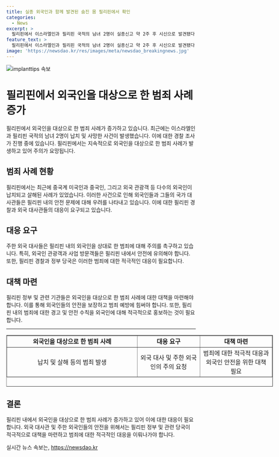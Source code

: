 ```yaml
---
title: 실종 외국인과 함께 발견된 숨진 몸 필리핀에서 확인
categories:
  - News
excerpt: >
  필리핀에서 이스라엘인과 필리핀 국적의 남녀 2명이 실종신고 약 2주 후 시신으로 발견됐다. 경찰은 이들의 시신을 파묻힌 곳을 제보를 통해 찾아냈으며, 연인 관계였던 이들은 부동산 중개인을 만나러 가다가 사라진 후 발견됐다. 이 사건은 필리핀에서 외국인을 대상으로 한 납치·살인 사건이 빈발하는 가운데 발생했으며, 한국 대사관도 관련해 주의를 요청했다. (150자)
feature_text: >
  필리핀에서 이스라엘인과 필리핀 국적의 남녀 2명이 실종신고 약 2주 후 시신으로 발견됐다. 경찰은 이들의 시신을 파묻힌 곳을 제보를 통해 찾아냈으며, 연인 관계였던 이들은 부동산 중개인을 만나러 가다가 사라진 후 발견됐다. 이 사건은 필리핀에서 외국인을 대상으로 한 납치·살인 사건이 빈발하는 가운데 발생했으며, 한국 대사관도 관련해 주의를 요청했다. (150자)
image: 'https://newsdao.kr/res/images/meta/newsdao_breakingnews.jpg'
---
```


<p><img src="https://newsdao.kr/res/images/meta/newsdao_breakingnews.jpg" alt="implanttips 속보" /></p>

<h1>필리핀에서 외국인을 대상으로 한 범죄 사례 증가</h1>

<p data-ke-size="size16">필리핀에서 외국인을 대상으로 한 범죄 사례가 증가하고 있습니다. 최근에는 이스라엘인과 필리핀 국적의 남녀 2명이 납치 및 사망한 사건이 발생했습니다. 이에 대한 경찰 조사가 진행 중에 있습니다. 필리핀에서는 지속적으로 외국인을 대상으로 한 범죄 사례가 발생하고 있어 주의가 요망됩니다.</p>

<h2 data-ke-size="size26">범죄 사례 현황</h2>

<p data-ke-size="size16">필리핀에서는 최근에 중국계 미국인과 중국인, 그리고 외국 관광객 등 다수의 외국인이 납치되고 살해된 사례가 있었습니다. 이러한 사건으로 인해 외국인들과 그들의 국가 대사관들은 필리핀 내의 안전 문제에 대해 우려를 나타내고 있습니다. 이에 대한 필리핀 경찰과 외국 대사관들의 대응이 요구되고 있습니다.</p>

<h2 data-ke-size="size26">대응 요구</h2>

<p data-ke-size="size16">주한 외국 대사들은 필리핀 내의 외국인을 상대로 한 범죄에 대해 주의를 촉구하고 있습니다. 특히, 외국인 관광객과 사업 방문객들은 필리핀 내에서 안전에 유의해야 합니다. 또한, 필리핀 경찰과 정부 당국은 이러한 범죄에 대한 적극적인 대응이 필요합니다.</p>

<h2 data-ke-size="size26">대책 마련</h2>

<p data-ke-size="size16">필리핀 정부 및 관련 기관들은 외국인을 대상으로 한 범죄 사례에 대한 대책을 마련해야 합니다. 이를 통해 외국인들의 안전을 보장하고 범죄 예방에 힘써야 합니다. 또한, 필리핀 내의 범죄에 대한 경고 및 안전 수칙을 외국인에 대해 적극적으로 홍보하는 것이 필요합니다.</p>

<hr>

<table style="width: 709px; height: 137px;" border="1">
<tbody>
<tr>
<td style="width: 349px; text-align: center; height: 17px;"><b>외국인을 대상으로 한 범죄 사례</b></td>
<td style="width: 158px; text-align: center; height: 17px;"><b>대응 요구</b></td>
<td style="width: 185px; text-align: center; height: 17px;"><b>대책 마련</b></td>
</tr>
<tr>
<td style="width: 349px; text-align: center; height: 17px;">납치 및 살해 등의 범죄 발생</td>
<td style="width: 158px; text-align: center; height: 17px;">외국 대사 및 주한 외국인의 주의 요청</td>
<td style="width: 185px; text-align: center; height: 17px;">범죄에 대한 적극적 대응과 외국인 안전을 위한 대책 필요</td>
</tr>
</tbody>
</table>

<h2 data-ke-size="size26">결론</h2>

<p data-ke-size="size16">필리핀 내에서 외국인을 대상으로 한 범죄 사례가 증가하고 있어 이에 대한 대응이 필요합니다. 외국 대사관 및 주한 외국인들의 안전을 위해서는 필리핀 정부 및 관련 당국이 적극적으로 대책을 마련하고 범죄에 대한 적극적인 대응을 이뤄나가야 합니다.</p>
실시간 뉴스 속보는, <a href="https://newsdao.kr" rel="dofollow">https://newsdao.kr</a>


